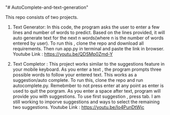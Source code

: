 "# AutoComplete-and-text-generation" 

This repo consists of two projects.
1) Text Generator: In this code, the program asks the user to enter a few lines and number of words to predict. Based on the lines provided, it will auto generate text for the next n words(where n is the number of words entered by user). To run this , clone the repo and download all requirements. Then run app.py in terminal and paste the link in browser.
Youtube Link : https://youtu.be/QDSMp0Zmd-Y

2) Text Completor : This project works similar to the suggestions feature in your mobile keyboard. As you enter a text , the program prompts three possible words to follow your entered text. This works as a suggestion/auto complete. To run this, clone the repo and run autocomplete.py. Remebmber to not press enter at any point as enter is used to quit the porgram. As you enter a space after text, program will provide you with suggestions. To use first suggestion , press tab. I am still working to imporve suggestions and ways to select the remaining two suggestions.
Youtube Link : https://youtu.be/Io4PunDtWjc
